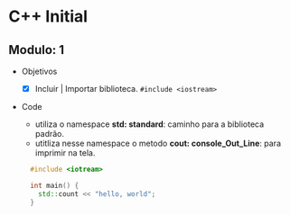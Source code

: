 # C++ Initial

## Modulo: 1

- Objetivos

  - [x] Incluir | Importar biblioteca.
        `#include <iostream>`

- Code

  - utiliza o namespace **std: standard**: caminho para a biblioteca padrão.
  - utitliza nesse namespace o metodo **cout: console_Out_Line**: para imprimir na tela.

  ```cpp
    #include <iotream>

    int main() {
      std::count << "hello, world";
    }
  ```
